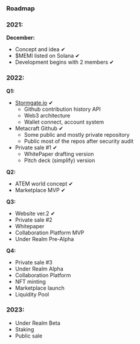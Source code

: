 ### Roadmap 
### **2021:**
**December:** 
- Concept and idea ✔
- $MEMI listed on Solana ✔
- Development begins with 2 members ✔

### **2022:**
**Q1:**
- [Stormgate.io](http://Stormgate.io) ✔
    - Github contribution history API
    - Web3 architecture
    - Wallet connect, account system
- Metacraft Github ✔
    - Some public and mostly private repository
    - Public most of the repos after security audit
- Private sale #1 ✔
    - WhitePaper drafting version
    - Pitch deck (simplify) version

**Q2:**
- ATEM world concept ✔
- Marketplace MVP ✔

**Q3:**
- Website ver.2 ✔
- Private sale #2
- Whitepaper
- Collaboration Platform MVP
- Under Realm Pre-Alpha

**Q4:**
- Private sale #3
- Under Realm Alpha
- Collaboration Platform
- NFT minting
- Marketplace launch
- Liquidity Pool

### **2023:**
- Under Realm Beta
- Staking
- Public sale
